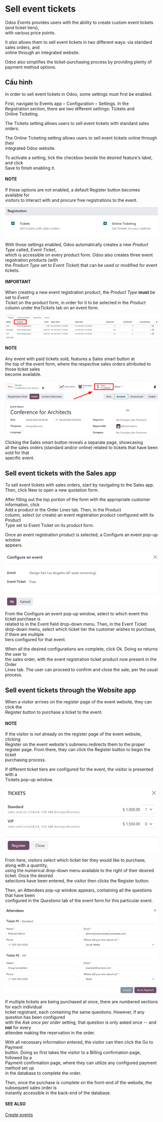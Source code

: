 # Sell event tickets

Odoo _Events_ provides users with the ability to create custom event tickets (and ticket tiers),\
with various price points.

It _also_ allows them to sell event tickets in two different ways: via standard sales orders, and\
online through an integrated website.

Odoo also simplifies the ticket-purchasing process by providing plenty of payment method options.

## Cấu hình

In order to sell event tickets in Odoo, some settings must first be enabled.

First, navigate to Events app ‣ Configuration ‣ Settings. In the\
Registration section, there are two different settings: Tickets and\
Online Ticketing.

The Tickets setting allows users to sell event tickets with standard sales orders.

The Online Ticketing setting allows users to sell event tickets online through their\
integrated Odoo website.

To activate a setting, tick the checkbox beside the desired feature's label, and click\
Save to finish enabling it.

#### NOTE

If these options are _not_ enabled, a default Register button becomes available for\
visitors to interact with and procure free registrations to the event.

![View of the settings page for Odoo Events.](../../../_images/events-settings-tickets.png)

With those settings enabled, Odoo automatically creates a new _Product Type_ called, _Event Ticket_,\
which is accessible on every product form. Odoo also creates three event registration products (with\
the _Product Type_ set to _Event Ticket_) that can be used or modified for event tickets.

#### IMPORTANT

When creating a new event registration product, the _Product Type_ **must** be set to _Event_\
_Ticket_ on the product form, in order for it to be selected in the _Product_ column under th&#x65;_&#x54;ickets_ tab on an event form.

![View of an event form highlighting the column product under the tickets tab in Odoo.](../../../_images/events-tickets-registration-product.png)

#### NOTE

Any event with paid tickets sold, features a Sales smart button at\
the top of the event form, where the respective sales orders attributed to those ticket sales\
become available.

![View of an event's form and the sales smart button in Odoo Events.](../../../_images/events-sales-smartbutton.png)

Clicking the Sales smart button reveals a separate page, showcasing\
all the sales orders (standard and/or online) related to tickets that have been sold for that\
specific event.

## Sell event tickets with the Sales app

To sell event tickets with sales orders, start by navigating to the Sales app.\
Then, click New to open a new quotation form.

After filling out the top portion of the form with the appropriate customer information, click\
Add a product in the Order Lines tab. Then, in the Product\
column, select (or create) an event registration product configured with its Product\
Type set to Event Ticket on its product form.

Once an event registration product is selected, a Configure an event pop-up window\
appears.

![Standard 'Configure an event' pop-up window that appears on an event ticket sales order.](../../../_images/configure-event-popup.png)

From the Configure an event pop-up window, select to which event this ticket purchase is\
related to in the Event field drop-down menu. Then, in the Event Ticket\
drop-down menu, select which ticket tier the customer wishes to purchase, if there are multiple\
tiers configured for that event.

When all the desired configurations are complete, click Ok. Doing so returns the user to\
the sales order, with the event registration ticket product now present in the Order\
Lines tab. The user can proceed to confirm and close the sale, per the usual process.

## Sell event tickets through the Website app

When a visitor arrives on the register page of the event website, they can click the\
Register button to purchase a ticket to the event.

#### NOTE

If the visitor is _not_ already on the register page of the event website, clicking\
Register on the event website's submenu redirects them to the proper\
register page. From there, they can click the Register button to begin the ticket\
purchasing process.

If different ticket tiers are configured for the event, the visitor is presented with a\
Tickets pop-up window.

![The tickets pop-up window that appears on the event's website when 'Register' is clicked.](../../../_images/tickets-popup.png)

From here, visitors select which ticket tier they would like to purchase, along with a quantity,\
using the numerical drop-down menu available to the right of their desired ticket. Once the desired\
selections have been entered, the visitor then clicks the Register button.

Then, an Attendees pop-up window appears, containing all the questions that have been\
configured in the _Questions_ tab of the event form for this particular event.

![The attendees pop-up window that appears on the event's website when 'Ok' is clicked.](../../../_images/attendees-popup.png)

If multiple tickets are being purchased at once, there are numbered sections for each individual\
ticket registrant, each containing the same questions. However, if any question has been configured\
with the _Ask once per order_ setting, that question is only asked once -- and **not** for every\
attendee making the reservation in the order.

With all necessary information entered, the visitor can then click the Go to Payment\
button. Doing so first takes the visitor to a Billing confirmation page, followed by a\
Payment confirmation page, where they can utilize any configured payment method set up\
in the database to complete the order.

Then, once the purchase is complete on the front-end of the website, the subsequent sales order is\
instantly accessible in the back-end of the database.

#### SEE ALSO

[Create events](create_events.md)
